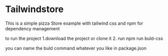 # Tailwindstore
This is a simple pizza Store example with tailwind css and npm for dependency management

to run the project
1.download the project or clone it
2. run npm run buld-css

you can name the buld command whatever you like in package.json
